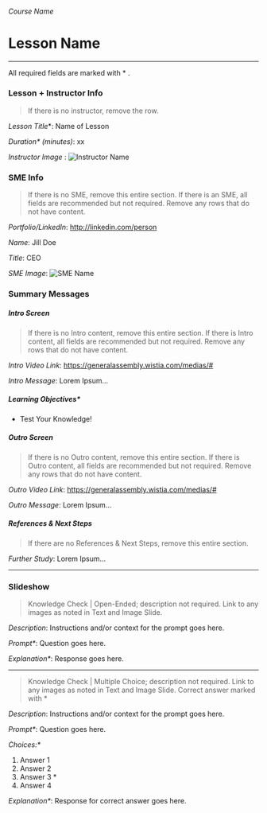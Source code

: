 ###### Course Name
# Lesson Name

----------------------------------

All required fields are marked with * .

### Lesson + Instructor Info
> If there is no instructor, remove the row.

_Lesson Title_*:   Name of Lesson

_Duration* (minutes)_:  xx

_Instructor Image_ :  ![Instructor Name](assets/unit-x/lesson-name/picture-name.jpg)



### SME Info
> If there is no SME, remove this entire section. If there is an SME, all fields are recommended but not required. Remove any rows that do not have content.

_Portfolio/LinkedIn_:  http://linkedin.com/person

_Name_:  Jill Doe

_Title_:  CEO

_SME Image_:  ![SME Name](assets/unit-x/lesson-name/picture-name.jpg)  


### Summary Messages

##### Intro Screen
> If there is no Intro content, remove this entire section. If there is Intro content, all fields are recommended but not required. Remove any rows that do not have content.

_Intro Video Link_:  https://generalassembly.wistia.com/medias/#

_Intro Message_:  Lorem Ipsum...                                       


##### Learning Objectives*

* Test Your Knowledge!


##### Outro Screen
> If there is no Outro content, remove this entire section. If there is Outro content, all fields are recommended but not required. Remove any rows that do not have content.

_Outro Video Link_:  https://generalassembly.wistia.com/medias/#

_Outro Message_:  Lorem Ipsum...


##### References & Next Steps
> If there are no References & Next Steps, remove this entire section.

_Further Study_:  Lorem Ipsum...

----------------------------------

### Slideshow

> Knowledge Check | Open-Ended; description not required.
> Link to any images as noted in Text and Image Slide.

_Description_:  Instructions and/or context for the prompt goes here.

_Prompt*_:  Question goes here.

_Explanation*_:  Response goes here.

----------------------------------

> Knowledge Check | Multiple Choice; description not required.
> Link to any images as noted in Text and Image Slide.
> Correct answer marked with *

_Description_:  Instructions and/or context for the prompt goes here.

_Prompt*_:  Question goes here.

_Choices:*_

1. Answer 1
2. Answer 2
3. Answer 3 *
4. Answer 4

_Explanation*_:  Response for correct answer goes here.
